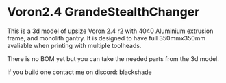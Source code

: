 # Voron2.4 GrandeStealthChanger

This is a 3d model of upsize Voron 2.4 r2 with 4040 Aluminium extrusion frame, and monolith gantry.
It is designed to have full 350mmx350mm avaliable when printing with multiple toolheads.

There is no BOM yet but you can take the needed parts from the 3d model.

If you build one contact me on discord: blackshade
